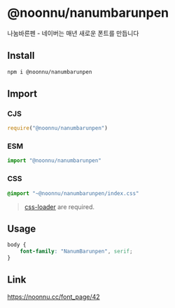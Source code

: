 # @noonnu/nanumbarunpen
나눔바른펜 - 네이버는 매년 새로운 폰트를 만듭니다

## Install
```sh
npm i @noonnu/nanumbarunpen
```
## Import
### CJS
```js
require("@noonnu/nanumbarunpen")
```
### ESM
```js
import "@noonnu/nanumbarunpen"
```
### CSS 
```css
@import "~@noonnu/nanumbarunpen/index.css"
```
> [css-loader](https://github.com/webpack-contrib/css-loader) are required.

## Usage
```css
body {
    font-family: "NanumBarunpen", serif;
}
```

## Link
https://noonnu.cc/font_page/42